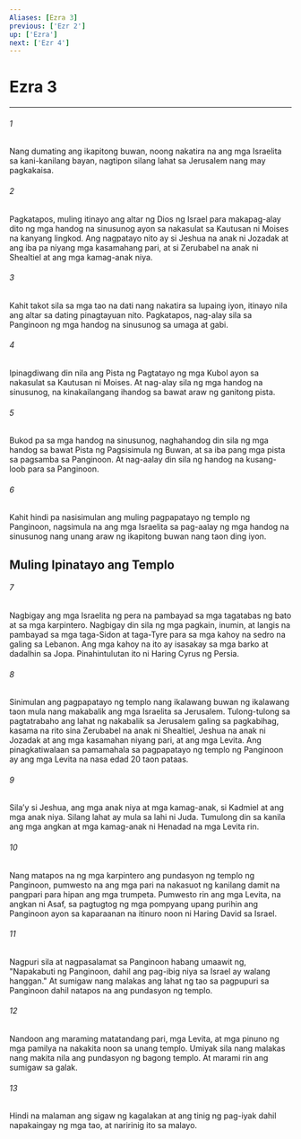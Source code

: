 ```yaml
---
Aliases: [Ezra 3]
previous: ['Ezr 2']
up: ['Ezra']
next: ['Ezr 4']
---
```

# Ezra 3

***


###### 1 


Nang dumating ang ikapitong buwan, noong nakatira na ang mga Israelita sa kani-kanilang bayan, nagtipon silang lahat sa Jerusalem nang may pagkakaisa. 


###### 2 


Pagkatapos, muling itinayo ang altar ng Dios ng Israel para makapag-alay dito ng mga handog na sinusunog ayon sa nakasulat sa Kautusan ni Moises na kanyang lingkod. Ang nagpatayo nito ay si Jeshua na anak ni Jozadak at ang iba pa niyang mga kasamahang pari, at si Zerubabel na anak ni Shealtiel at ang mga kamag-anak niya. 


###### 3 


Kahit takot sila sa mga tao na dati nang nakatira sa lupaing iyon, itinayo nila ang altar sa dating pinagtayuan nito. Pagkatapos, nag-alay sila sa Panginoon ng mga handog na sinusunog sa umaga at gabi. 


###### 4 


Ipinagdiwang din nila ang Pista ng Pagtatayo ng mga Kubol ayon sa nakasulat sa Kautusan ni Moises. At nag-alay sila ng mga handog na sinusunog, na kinakailangang ihandog sa bawat araw ng ganitong pista. 


###### 5 


Bukod pa sa mga handog na sinusunog, naghahandog din sila ng mga handog sa bawat Pista ng Pagsisimula ng Buwan, at sa iba pang mga pista sa pagsamba sa Panginoon. At nag-aalay din sila ng handog na kusang-loob para sa Panginoon. 


###### 6 


Kahit hindi pa nasisimulan ang muling pagpapatayo ng templo ng Panginoon, nagsimula na ang mga Israelita sa pag-aalay ng mga handog na sinusunog nang unang araw ng ikapitong buwan nang taon ding iyon.

## Muling Ipinatayo ang Templo 


###### 7 


Nagbigay ang mga Israelita ng pera na pambayad sa mga tagatabas ng bato at sa mga karpintero. Nagbigay din sila ng mga pagkain, inumin, at langis na pambayad sa mga taga-Sidon at taga-Tyre para sa mga kahoy na sedro na galing sa Lebanon. Ang mga kahoy na ito ay isasakay sa mga barko at dadalhin sa Jopa. Pinahintulutan ito ni Haring Cyrus ng Persia. 


###### 8 


Sinimulan ang pagpapatayo ng templo nang ikalawang buwan ng ikalawang taon mula nang makabalik ang mga Israelita sa Jerusalem. Tulong-tulong sa pagtatrabaho ang lahat ng nakabalik sa Jerusalem galing sa pagkabihag, kasama na rito sina Zerubabel na anak ni Shealtiel, Jeshua na anak ni Jozadak at ang mga kasamahan niyang pari, at ang mga Levita. Ang pinagkatiwalaan sa pamamahala sa pagpapatayo ng templo ng Panginoon ay ang mga Levita na nasa edad 20 taon pataas. 


###### 9 


Silaʼy si Jeshua, ang mga anak niya at mga kamag-anak, si Kadmiel at ang mga anak niya. Silang lahat ay mula sa lahi ni Juda. Tumulong din sa kanila ang mga angkan at mga kamag-anak ni Henadad na mga Levita rin. 


###### 10 


Nang matapos na ng mga karpintero ang pundasyon ng templo ng Panginoon, pumwesto na ang mga pari na nakasuot ng kanilang damit na pangpari para hipan ang mga trumpeta. Pumwesto rin ang mga Levita, na angkan ni Asaf, sa pagtugtog ng mga pompyang upang purihin ang Panginoon ayon sa kaparaanan na itinuro noon ni Haring David sa Israel. 


###### 11 


Nagpuri sila at nagpasalamat sa Panginoon habang umaawit ng, "Napakabuti ng Panginoon, dahil ang pag-ibig niya sa Israel ay walang hanggan." At sumigaw nang malakas ang lahat ng tao sa pagpupuri sa Panginoon dahil natapos na ang pundasyon ng templo. 


###### 12 


Nandoon ang maraming matatandang pari, mga Levita, at mga pinuno ng mga pamilya na nakakita noon sa unang templo. Umiyak sila nang malakas nang makita nila ang pundasyon ng bagong templo. At marami rin ang sumigaw sa galak. 


###### 13 


Hindi na malaman ang sigaw ng kagalakan at ang tinig ng pag-iyak dahil napakaingay ng mga tao, at naririnig ito sa malayo.
